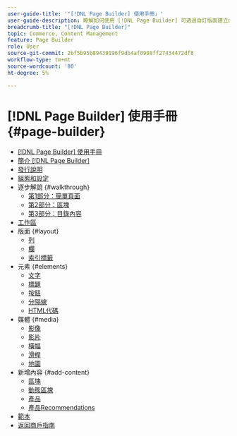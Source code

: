 ```yaml
---
user-guide-title: '"[!DNL Page Builder] 使用手冊」'
user-guide-description: 瞭解如何使用 [!DNL Page Builder] 可透過自訂版面建立內容豐富的頁面的功能，可增強您的視覺敘事能力，並提高客戶參與度和忠誠度。
breadcrumb-title: "[!DNL Page Builder]"
topic: Commerce, Content Management
feature: Page Builder
role: User
source-git-commit: 2bf5b95b89439196f9db4af0908ff27434472df8
workflow-type: tm+mt
source-wordcount: '80'
ht-degree: 5%

---
```



# [!DNL Page Builder] 使用手冊 {#page-builder}

- [[!DNL Page Builder] 使用手冊](guide-overview.md)
- [簡介 [!DNL Page Builder]](introduction.md)
- [發行說明](release-notes.md)
- [組態和設定](setup.md)
- 逐步解說 {#walkthrough}
   - [第1部分：簡單頁面](1-simple-page.md)
   - [第2部分：區塊](2-blocks.md)
   - [第3部分：目錄內容](3-catalog-content.md)
- [工作區](workspace.md)
- 版面 {#layout}
   - [列](row.md)
   - [欄](column.md)
   - [索引標籤](tabs.md)
- 元素 {#elements}
   - [文字](text.md)
   - [標題](heading.md)
   - [按鈕](buttons.md)
   - [分隔線](divider.md)
   - [HTML代碼](html-code.md)
- 媒體 {#media}
   - [影像](image.md)
   - [影片](video.md)
   - [橫幅](banner.md)
   - [滑桿](slider.md)
   - [地圖](map.md)
- 新增內容 {#add-content}
   - [區塊](block.md)
   - [動態區塊](dynamic-block.md)
   - [產品](products.md)
   - [產品Recommendations](recommendations.md)
- [範本](templates.md)
- [返回商戶指南](https://experienceleague.adobe.com/en/docs/commerce-admin/user-guides/home)

